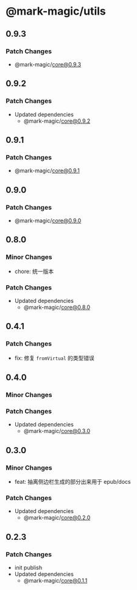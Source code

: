 # @mark-magic/utils

## 0.9.3

### Patch Changes

- @mark-magic/core@0.9.3

## 0.9.2

### Patch Changes

- Updated dependencies
  - @mark-magic/core@0.9.2

## 0.9.1

### Patch Changes

- @mark-magic/core@0.9.1

## 0.9.0

### Patch Changes

- @mark-magic/core@0.9.0

## 0.8.0

### Minor Changes

- chore: 统一版本

### Patch Changes

- Updated dependencies
  - @mark-magic/core@0.8.0

## 0.4.1

### Patch Changes

- fix: 修复 `fromVirtual` 的类型错误

## 0.4.0

### Minor Changes

### Patch Changes

- Updated dependencies
  - @mark-magic/core@0.3.0

## 0.3.0

### Minor Changes

- feat: 抽离侧边栏生成的部分出来用于 epub/docs

### Patch Changes

- Updated dependencies
  - @mark-magic/core@0.2.0

## 0.2.3

### Patch Changes

- init publish
- Updated dependencies
  - @mark-magic/core@0.1.1
